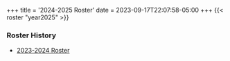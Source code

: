 +++
title = '2024-2025 Roster'
date = 2023-09-17T22:07:58-05:00
+++
{{< roster "year2025" >}}

### Roster History
 - [2023-2024 Roster](../archive/roster2024)